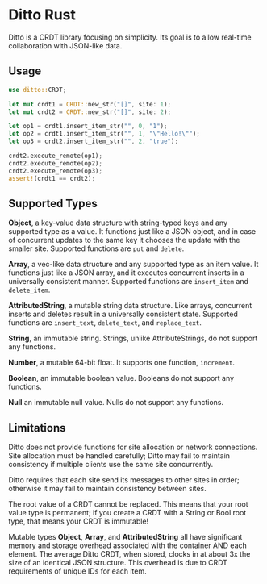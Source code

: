 Ditto Rust
==========

Ditto is a CRDT library focusing on simplicity. Its goal is to allow real-time collaboration with JSON-like data.

## Usage

```rust
use ditto::CRDT;

let mut crdt1 = CRDT::new_str("[]", site: 1);
let mut crdt2 = CRDT::new_str("[]", site: 2);

let op1 = crdt1.insert_item_str("", 0, "1");
let op2 = crdt1.insert_item_str("", 1, "\"Hello!\"");
let op3 = crdt2.insert_item_str("", 2, "true");

crdt2.execute_remote(op1);
crdt2.execute_remote(op2);
crdt2.execute_remote(op3);
assert!(crdt1 == crdt2);
```

## Supported Types

**Object**, a key-value data structure with string-typed keys and any supported type as a value. It functions just like a JSON object, and in case of concurrent updates to the same key it chooses the update with the smaller site. Supported functions are `put` and `delete`.

**Array**, a vec-like data structure and any supported type as an item value. It functions just like a JSON array, and it executes concurrent inserts in a universally consistent manner. Supported functions are `insert_item` and `delete_item`.

**AttributedString**, a mutable string data structure. Like arrays, concurrent inserts and deletes result in a universally consistent state. Supported functions are `insert_text`, `delete_text`, and `replace_text`.

**String**, an immutable string. Strings, unlike AttributeStrings, do not support any functions.

**Number**, a mutable 64-bit float. It supports one function, `increment`.

**Boolean**, an immutable boolean value. Booleans do not support any functions.

**Null** an immutable null value. Nulls do not support any functions.

## Limitations

Ditto does not provide functions for site allocation or network connections. Site allocation must be handled carefully; Ditto may fail to maintain consistency if multiple clients use the same site concurrently.

Ditto requires that each site send its messages to other sites in order; otherwise it may fail to maintain consistency between sites.

The root value of a CRDT cannot be replaced. This means that your root value type is permanent; if you create a CRDT with a String or Bool root type, that means your CRDT is immutable!

Mutable types **Object**, **Array**, and **AttributedString** all have significant memory and storage overhead associated with the container AND each element. The average Ditto CRDT, when stored, clocks in at about 3x the size of an identical JSON structure. This overhead is due to CRDT requirements of unique IDs for each item.
